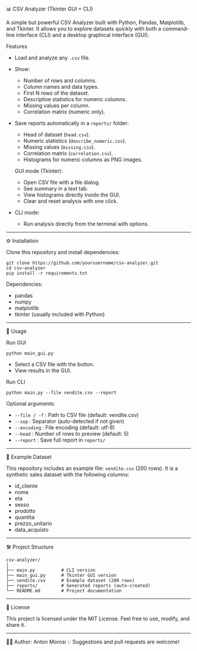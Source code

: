  📊 CSV Analyzer (Tkinter GUI + CLI)

A simple but powerful CSV Analyzer built with Python, Pandas, Matplotlib, and Tkinter.
It allows you to explore datasets quickly with both a command-line interface (CLI) and a desktop graphical interface (GUI).

 Features

* Load and analyze any `.csv` file.
* Show:

  * Number of rows and columns.
  * Column names and data types.
  * First N rows of the dataset.
  * Descriptive statistics for numeric columns.
  * Missing values per column.
  * Correlation matrix (numeric only).
* Save reports automatically in a `reports/` folder:

  * Head of dataset (`head.csv`).
  * Numeric statistics (`describe_numeric.csv`).
  * Missing values (`missing.csv`).
  * Correlation matrix (`correlation.csv`).
  * Histograms for numeric columns as PNG images.
  
  GUI mode (Tkinter):

  * Open CSV file with a file dialog.
  * See summary in a text tab.
  * View histograms directly inside the GUI.
  * Clear and reset analysis with one click.

* CLI mode:

  * Run analysis directly from the terminal with options.

---

 ⚙️ Installation

Clone this repository and install dependencies:

```
git clone https://github.com/yourusername/csv-analyzer.git
cd csv-analyzer
pip install -r requirements.txt
```

Dependencies:

* pandas
* numpy
* matplotlib
* tkinter (usually included with Python)

---

🚀 Usage

Run GUI

```
python main_gui.py
```

* Select a CSV file with the button.
* View results in the GUI.

 Run CLI

```
python main.py --file vendite.csv --report
```

Optional arguments:

* `--file / -f` : Path to CSV file (default: vendite.csv)
* `--sep` : Separator (auto-detected if not given)
* `--encoding` : File encoding (default: utf-8)
* `--head` : Number of rows to preview (default: 5)
* `--report` : Save full report in `reports/`

---

📂 Example Dataset

This repository includes an example file: `vendite.csv` (200 rows).
It is a synthetic sales dataset with the following columns:

* id\_cliente
* nome
* eta
* sesso
* prodotto
* quantita
* prezzo\_unitario
* data\_acquisto

---

 🛠️ Project Structure

```
csv-analyzer/
│
├── main.py          # CLI version
├── main_gui.py      # Tkinter GUI version
├── vendite.csv      # Example dataset (200 rows)
├── reports/         # Generated reports (auto-created)
└── README.md        # Project documentation
```

---

📜 License

This project is licensed under the MIT License.
Feel free to use, modify, and share it.

---

👨‍💻 Author: Anton Morosi
💡 Suggestions and pull requests are welcome!



